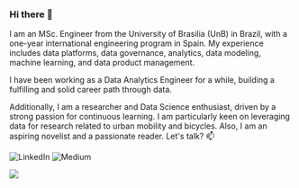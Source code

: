 ### Hi there 👋
I am an MSc. Engineer from the University of Brasilia (UnB) in Brazil, with a one-year international engineering program in Spain. My experience includes data platforms, data governance, analytics, data modeling, machine learning, and data product management.

I have been working as a Data Analytics Engineer for a while, building a fulfilling and solid career path through data.

Additionally, I am a researcher and Data Science enthusiast, driven by a strong passion for continuous learning. I am particularly keen on leveraging data for research related to urban mobility and bicycles. Also, I am an aspiring novelist and a passionate reader. Let's talk?   📫


![[LinkedIn](https://www.linkedin.com/in/marcelmello/)](https://img.shields.io/badge/linkedin-%230077B5.svg?style=for-the-badge&logo=linkedin&logoColor=white)
![[Medium](https://medium.com/@marcellmello)](https://img.shields.io/badge/Medium-12100E?style=for-the-badge&logo=medium&logoColor=white)



[![](https://visitcount.itsvg.in/api?id=marcellmello&label=Profile%20Views&color=1&icon=2&pretty=false)](https://visitcount.itsvg.in)
